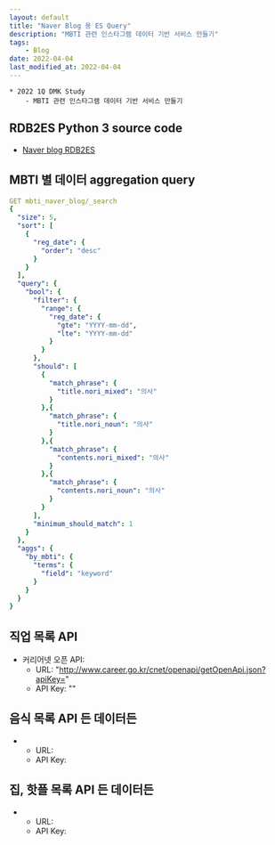 ```yaml
---
layout: default
title: "Naver Blog 용 ES Query"
description: "MBTI 관련 인스타그램 데이터 기반 서비스 만들기"
tags:
    - Blog
date: 2022-04-04
last_modified_at: 2022-04-04
---
```

```
* 2022 1Q DMK Study
    - MBTI 관련 인스타그램 데이터 기반 서비스 만들기
```
## RDB2ES Python 3 source code
- [Naver blog RDB2ES](https://github.com/alstjq9295/blog/blob/main/rdb2es.py)

## MBTI 별 데이터 aggregation query
```yaml
GET mbti_naver_blog/_search
{
  "size": 5,
  "sort": [
    {
      "reg_date": {
        "order": "desc"
      }
    }
  ],
  "query": {
    "bool": {
      "filter": {
        "range": {
          "reg_date": {
            "gte": "YYYY-mm-dd",
            "lte": "YYYY-mm-dd"
          }
        }
      },
      "should": [
        {
          "match_phrase": {
            "title.nori_mixed": "의사"
          }
        },{
          "match_phrase": {
            "title.nori_noun": "의사"
          }
        },{
          "match_phrase": {
            "contents.nori_mixed": "의사"
          }
        },{
          "match_phrase": {
            "contents.nori_noun": "의사"
          }
        }
      ],
      "minimum_should_match": 1
    }
  },
  "aggs": {
    "by_mbti": {
      "terms": {
        "field": "keyword"
      }
    }
  }
}
```

## 직업 목록 API
- 커리어넷 오픈 API:
    * URL: "http://www.career.go.kr/cnet/openapi/getOpenApi.json?apiKey="
    * API Key: ""

## 음식 목록 API 든 데이터든
-
    * URL:
    * API Key:

## 집, 핫플 목록 API 든 데이터든
-
    * URL:
    * API Key:

